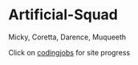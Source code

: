 # Artificial-Squad
Micky, Coretta, Darence, Muqueeth

Click on <a href="https://github.com/Testoper-Community/Artificial-Squad/tree/main/codingjobs">codingjobs</a> for site progress